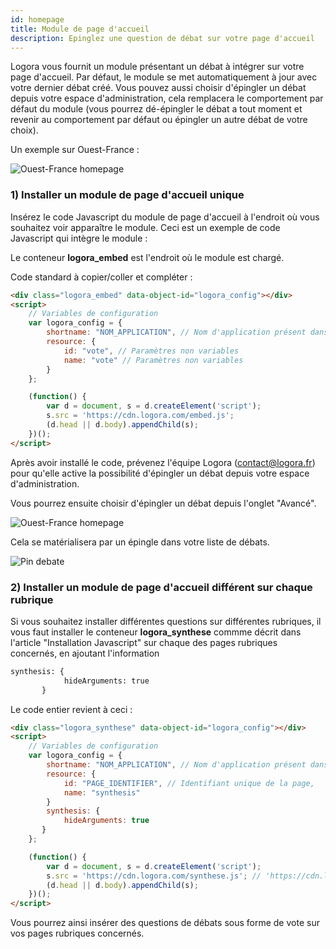 ```yaml
---
id: homepage
title: Module de page d'accueil
description: Epinglez une question de débat sur votre page d'accueil
---
```


Logora vous fournit un module présentant un débat à intégrer sur votre page d'accueil. Par défaut, le module se met automatiquement à jour avec votre dernier débat créé. Vous pouvez aussi choisir d'épingler un débat depuis votre espace d'administration, cela remplacera le comportement par défaut du module (vous pourrez dé-épingler le débat a tout moment et revenir au comportement par défaut ou épingler un autre débat de votre choix).

Un exemple sur Ouest-France : 

![Ouest-France homepage](/img/ouest-france-homepage.png)


### 1) Installer un module de page d'accueil unique


Insérez le code Javascript du module de page d'accueil à l'endroit où vous souhaitez voir apparaître le module. Ceci est un exemple de code Javascript qui intègre le module :


Le conteneur **logora_embed** est l'endroit où le module est chargé.

Code standard à copier/coller et compléter :

```html
<div class="logora_embed" data-object-id="logora_config"></div>
<script>
    // Variables de configuration
    var logora_config = {
        shortname: "NOM_APPLICATION", // Nom d'application présent dans votre espace d'administration
        resource: {
            id: "vote", // Paramètres non variables
            name: "vote" // Paramètres non variables
        }
    };

    (function() {
        var d = document, s = d.createElement('script');
        s.src = 'https://cdn.logora.com/embed.js';
        (d.head || d.body).appendChild(s);
    })();
</script>
```

Après avoir installé le code, prévenez l'équipe Logora (contact@logora.fr) pour qu'elle active la possibilité d'épingler un débat depuis votre espace d'administration. 

Vous pourrez ensuite choisir d'épingler un débat depuis l'onglet "Avancé". 

![Ouest-France homepage](/img/pin-advanced.png)

Cela se matérialisera par un épingle dans votre liste de débats. 

![Pin debate](/img/pin_debate.png)


### 2) Installer un module de page d'accueil différent sur chaque rubrique

Si vous souhaitez installer différentes questions sur différentes rubriques, il vous faut installer le conteneur **logora_synthese** commme décrit dans l'article "Installation Javascript" sur chaque des pages rubriques concernés, en ajoutant l'information 

```html
synthesis: {
            hideArguments: true
       }
```

Le code entier revient à ceci : 

```html
<div class="logora_synthese" data-object-id="logora_config"></div>
<script>
    // Variables de configuration
    var logora_config = {
        shortname: "NOM_APPLICATION", // Nom d'application présent dans votre espace d'administration
        resource: {
            id: "PAGE_IDENTIFIER", // Identifiant unique de la page,
            name: "synthesis"
        }
        synthesis: {
            hideArguments: true
       }
    };

    (function() {
        var d = document, s = d.createElement('script');
        s.src = 'https://cdn.logora.com/synthese.js'; // 'https://cdn.logora.com/widget.js' pour le widget
        (d.head || d.body).appendChild(s);
    })();
</script>
```

Vous pourrez ainsi insérer des questions de débats sous forme de vote sur vos pages rubriques concernés. 

